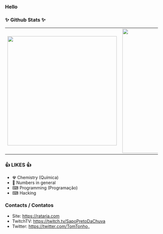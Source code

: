 ### Hello

### ✨ Github Stats ✨
<center>
<table border="0" cellspacing="0" cellpadding="0">
  <tr>
      <td><img width="360px" align="left" src="https://github-readme-stats.vercel.app/api/top-langs/?username=SapoPretoDaChuva&hide=html&layout=compact&theme=dracula&langs_count=10" /></td>
      <td><img width="410px" align="left" src="https://github-readme-stats.vercel.app/api?username=SapoPretoDaChuva&theme=dracula&show_icons=true" /></td>
  </tr>  
</table>
</center>

### 👍 LIKES 👍

* ☢ Chemistry (Química)
* 🔢 Numbers in general
* ⌨ Programming (Programação)
* ⌨ Hacking

### Contacts / Contatos

* Site: https://rataria.com
* TwitchTV: https://twitch.tv/SapoPretoDaChuva
* Twitter: https://twitter.com/TomTonho_
